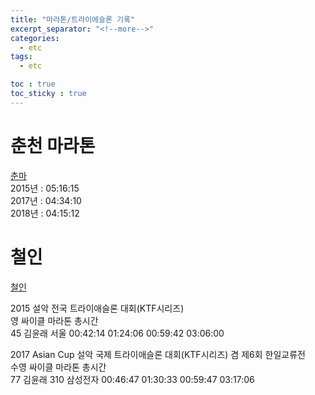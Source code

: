 ```yaml
---
title: "마라톤/트라이에슬론 기록"
excerpt_separator: "<!--more-->"
categories:
  - etc
tags:
  - etc

toc : true
toc_sticky : true
---
```


# 춘천 마라톤
[춘마](https://www.chuncheonmarathon.com/all_time_record.html)    
2015년 : 05:16:15    
2017년 : 04:34:10    
2018년 : 04:15:12    
 
# 철인
[철인](https://www.triathlon.or.kr/results/results/record/?sPart=8589&mode=record&tourcd=481&page=1&sYear=2017&field=tour_title&keyword=%EC%84%A4%EC%95%85)  

2015 설악 전국 트라이애슬론 대회(KTF시리즈)    
                  영         싸이클       마라톤      총시간    
45	김윤래		서울	00:42:14		01:24:06		00:59:42	03:06:00    

2017 Asian Cup 설악 국제 트라이애슬론 대회(KTF시리즈) 겸 제6회 한일교류전    
                        수영         싸이클       마라톤      총시간    
77	김윤래	310	삼성전자	00:46:47		01:30:33		00:59:47	03:17:06    

